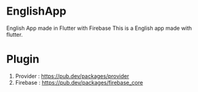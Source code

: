 # EnglishApp

English App made in Flutter with Firebase
This is a English app made with flutter.
**<H1>Plugin</H1>**
1. Provider : https://pub.dev/packages/provider
2. Firebase : https://pub.dev/packages/firebase_core
